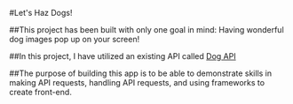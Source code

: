 #Let's Haz Dogs!

##This project has been built with only one goal in mind: Having wonderful dog images pop up on your screen!

##In this project, I have utilized an existing API called [Dog API](https://dog.ceo/dog-api/)

##The purpose of building this app is to be able to demonstrate skills in making API requests, handling API requests, and using frameworks to create front-end.
